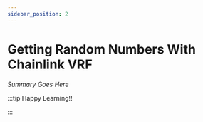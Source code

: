 ```yaml
---
sidebar_position: 2
---
```


# Getting Random Numbers With Chainlink VRF

_Summary Goes Here_

:::tip Happy Learning!!

<QuestButton text="Go To Quest" />

:::


